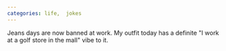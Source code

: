 ```yaml
---
categories: life,  jokes
---
```


<p>Jeans days are now banned at work. My outfit today has a definite "I work at a golf store in the mall" vibe to it.</p>

